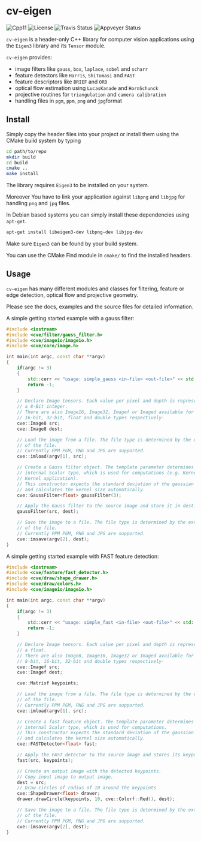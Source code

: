 # cv-eigen

![Cpp11](https://img.shields.io/badge/C%2B%2B-11-blue.svg)
![License](https://img.shields.io/packagist/l/doctrine/orm.svg)
![Travis Status](https://travis-ci.org/Rookfighter/cv-eigen.svg?branch=master)
![Appveyer Status](https://ci.appveyor.com/api/projects/status/oskru1t4q55s4uxa?svg=true)

```cv-eigen``` is a header-only C++ library for computer vision applications
using the ```Eigen3``` library and its ```Tensor``` module.

```cv-eigen``` provides:

* image filters like ```gauss```, ```box```, ```laplace```, ```sobel``` and ```scharr```
* feature detectors like ```Harris```, ```ShiTomasi``` and ```FAST```
* feature descriptors like ```BRIEF``` and ```ORB```
* optical flow estimation using ```LucasKanade``` and ```HornSchunck```
* projective routines for ```triangulation``` and ```camera calibration```
* handling files in  ```pgm```, ```ppm```, ```png``` and ```jpg```format


## Install

Simply copy the header files into your project or install them using
the CMake build system by typing

```bash
cd path/to/repo
mkdir build
cd build
cmake ..
make install
```

The library requires ```Eigen3``` to be installed on your system.

Moreover You have to link your application against ```libpng``` and
```libjpg``` for handling ```png``` and ```jpg``` files.

In Debian based systems you can simply install these dependencies using ```apt-get```.

```bash
apt-get install libeigen3-dev libpng-dev libjpg-dev
```

Make sure ```Eigen3``` can be found by your build system.

You can use the CMake Find module in ```cmake/``` to find the installed headers.

## Usage

```cv-eigen``` has many different modules and classes for filtering, feature or
edge detection, optical flow and projective geometry.

Please see the docs, examples and the source files for detailed information.

A simple getting started example with a gauss filter:

```cpp
#include <iostream>
#include <cve/filter/gauss_filter.h>
#include <cve/imageio/imageio.h>
#include <cve/core/image.h>

int main(int argc, const char **argv)
{
    if(argc != 3)
    {
        std::cerr << "usage: simple_gauss <in-file> <out-file>" << std::endl;
        return -1;
    }

    // Declare Image tensors. Each value per pixel and depth is representd by
    // a 8-Bit integer.
    // There are also Image16, Image32, Imagef or Imaged available for
    // 16-bit, 32-bit, float and double types respectively-
    cve::Image8 src;
    cve::Image8 dest;

    // Load the image from a file. The file type is determined by the extension
    // of the file.
    // Currently PPM PGM, PNG and JPG are supported.
    cve::imload(argv[1], src);

    // Create a Gauss filter object. The template parameter determines the
    // internal Scalar type, which is used for computations (e.g. Kernel and
    // Kernel application).
    // This constructor expects the standard deviation of the gaussian function
    // and calculates the kernel size automatically.
    cve::GaussFilter<float> gaussFilter(3);

    // Apply the Gauss filter to the source image and store it in dest.
    gaussFilter(src, dest);

    // Save the image to a file. The file type is determined by the extension
    // of the file.
    // Currently PPM PGM, PNG and JPG are supported.
    cve::imsave(argv[2], dest);
}
```

A simple getting started example with FAST feature detection:

```cpp
#include <iostream>
#include <cve/feature/fast_detector.h>
#include <cve/draw/shape_drawer.h>
#include <cve/draw/colors.h>
#include <cve/imageio/imageio.h>

int main(int argc, const char **argv)
{
    if(argc != 3)
    {
        std::cerr << "usage: simple_fast <in-file> <out-file>" << std::endl;
        return -1;
    }

    // Declare Image tensors. Each value per pixel and depth is representd by
    // a float.
    // There are also Image8, Image16, Image32 or Imaged available for
    // 8-bit, 16-bit, 32-bit and double types respectively-
    cve::Imagef src;
    cve::Imagef dest;

    cve::Matrixf keypoints;

    // Load the image from a file. The file type is determined by the extension
    // of the file.
    // Currently PPM PGM, PNG and JPG are supported.
    cve::imload(argv[1], src);

    // Create a fast feature object. The template parameter determines the
    // internal Scalar type, which is used for computations.
    // This constructor expects the standard deviation of the gaussian function
    // and calculates the kernel size automatically.
    cve::FASTDetector<float> fast;

    // Apply the FAST detector to the source image and stores its keypoints.
    fast(src, keypoints);

    // Create an output image with the detected keypoints.
    // Copy input image to output image.
    dest = src;
    // Draw circles of radius of 10 around the keypoints
    cve::ShapeDrawer<float> drawer;
    drawer.drawCircle(keypoints, 10, cve::Colorf::Red(), dest);

    // Save the image to a file. The file type is determined by the extension
    // of the file.
    // Currently PPM PGM, PNG and JPG are supported.
    cve::imsave(argv[2], dest);
}
```
